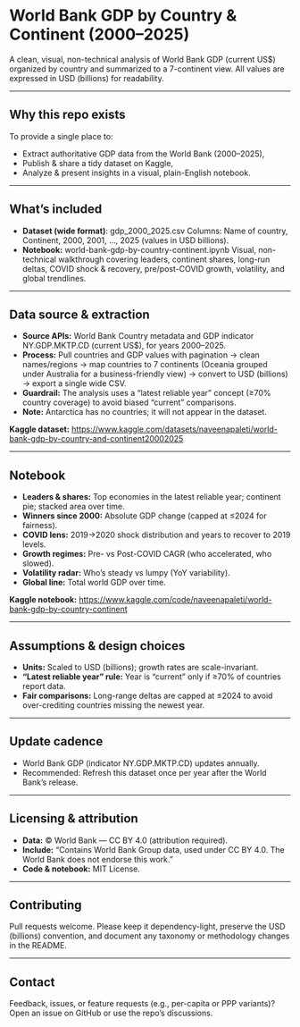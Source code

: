 # World Bank GDP by Country & Continent (2000–2025)
A clean, visual, non-technical analysis of World Bank GDP (current US$) organized by country and summarized to a 7-continent view. All values are expressed in USD (billions) for readability.

---

## Why this repo exists
To provide a single place to:
- Extract authoritative GDP data from the World Bank (2000–2025),
- Publish & share a tidy dataset on Kaggle,
- Analyze & present insights in a visual, plain-English notebook.

---

## What’s included

- **Dataset (wide format)**: gdp_2000_2025.csv
  Columns: Name of country, Continent, 2000, 2001, …, 2025 (values in USD billions).
- **Notebook:** world-bank-gdp-by-country-continent.ipynb
  Visual, non-technical walkthrough covering leaders, continent shares, long-run deltas, COVID shock & recovery, pre/post-COVID growth, volatility, and global trendlines.

---

## Data source & extraction 
- **Source APIs:** World Bank Country metadata and GDP indicator NY.GDP.MKTP.CD (current US$), for years 2000–2025.
- **Process:** Pull countries and GDP values with pagination → clean names/regions → map countries to 7 continents
  (Oceania grouped under Australia for a business-friendly view) → convert to USD (billions) → export a single wide CSV.
- **Guardrail:** The analysis uses a “latest reliable year” concept (≥70% country coverage) to avoid biased “current” comparisons.
- **Note:** Antarctica has no countries; it will not appear in the dataset.

**Kaggle dataset:** https://www.kaggle.com/datasets/naveenapaleti/world-bank-gdp-by-country-and-continent20002025

---

## Notebook
- **Leaders & shares:** Top economies in the latest reliable year; continent pie; stacked area over time.
- **Winners since 2000:** Absolute GDP change (capped at ≤2024 for fairness).
- **COVID lens:** 2019→2020 shock distribution and years to recover to 2019 levels.
- **Growth regimes:** Pre- vs Post-COVID CAGR (who accelerated, who slowed).
- **Volatility radar:** Who’s steady vs lumpy (YoY variability).
- **Global line:** Total world GDP over time.

**Kaggle notebook:** https://www.kaggle.com/code/naveenapaleti/world-bank-gdp-by-country-continent

---

## Assumptions & design choices

- **Units:** Scaled to USD (billions); growth rates are scale-invariant.
- **“Latest reliable year” rule:** Year is “current” only if ≥70% of countries report data.
- **Fair comparisons:** Long-range deltas are capped at ≤2024 to avoid over-crediting countries missing the newest year.

---

## Update cadence
- World Bank GDP (indicator NY.GDP.MKTP.CD) updates annually.
- Recommended: Refresh this dataset once per year after the World Bank’s release.

---

## Licensing & attribution
- **Data:** © World Bank — CC BY 4.0 (attribution required).
- **Include:** “Contains World Bank Group data, used under CC BY 4.0. The World Bank does not endorse this work.”
- **Code & notebook:** MIT License.

---

## Contributing
Pull requests welcome. Please keep it dependency-light, preserve the USD (billions) convention, and document any taxonomy or methodology changes in the README.

---

## Contact
Feedback, issues, or feature requests (e.g., per-capita or PPP variants)? Open an issue on GitHub or use the repo’s discussions.
